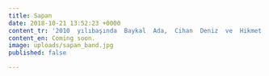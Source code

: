 ```yaml
---
title: Sapan
date: 2018-10-21 13:52:23 +0000
content_tr: '2010  yılıbaşında  Baykal  Ada,  Cihan  Deniz  ve  Hikmet  Altınyıldız’ın  kurduğu  Sapan,  şimdiye  kadar  yayınladığı  iki  EP’sinde  yer  alan  parçalarla  kısa  zamanda  büyük  ilgi  toplamayıbaşarmış  indie-rock  gruplarından  biri  olarak  tanınıyor.  2011  yılında  yayınladıkları  ilk  EP’si  “Gökyüzünde  Yeryüzü”  ve  geçtiğimiz  sene  yayınladıkları“Tundra“  ile  Rock’n  Coke  ve  Efes  Pilsen  One  Love  başta  olmak  üzere  Türkiye’nin  önde  gelen  etkinliklerinde  sahne  alan  Sapan,  2012  yılında  da  “Miller  Music  Factory”  birinciliği  ve  jüri  özel  ödülüne  ve  “2.Be  the  Band”  yarışmasında  ikinciliğine  layık  görülerek  müzikal  başarısını  ispatlayan  gruplardan  biri.    Geçtiğimiz  yıl  gruba  dahil  olan  Tahsin  Güngör  Aktürk  ile  bugünkü  halini  alan  Sapan,  ilk  albümü  Anlık  İzler’i  Babajım  Stüdyoları  ve  SAE  İstanbul’da  Ekim  –  Aralık  ayları  arasında  kaydetti.  İnsanların  yaşadığıgeçici  duygulardan  yola  çıkarak  ortaya  çıkarılan  “Anlık  İzler”,  bireyin  hayatında  yaşadığı  birbirinden  bağımsız  tecrübe  ve  duyguların  birleştiği  anların  bir  iz  düşümünü  dinleyiciye  Türkçe  ve  Fransızca  parçalarıyla  sunuyor. '
content_en: Coming soon.
image: uploads/sapan_band.jpg
published: false

---
```

